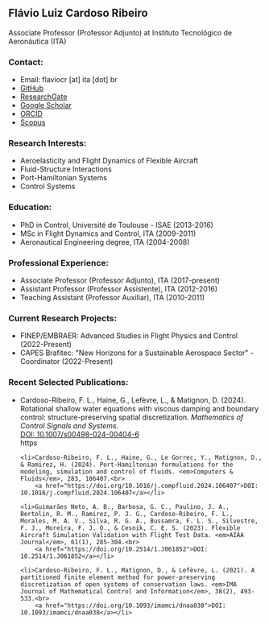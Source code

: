 <h2>Flávio Luiz Cardoso Ribeiro</h2>
<p>Associate Professor (Professor Adjunto) at Instituto Tecnológico de Aeronáutica (ITA)</p>

<h3>Contact:</h3>
<ul>
    <li>Email: flaviocr [at] ita [dot] br</li>
    <li><a href="http://github.com/flavioluiz">GitHub</a></li>
    <li><a href="https://www.researchgate.net/profile/Flavio_Cardoso_Ribeiro">ResearchGate</a></li>
    <li><a href="https://scholar.google.fr/citations?user=6gpZu9wAAAAJ">Google Scholar</a></li>
    <li><a href="https://orcid.org/0000-0002-6454-9671">ORCID</a></li>
    <li><a href="https://www.scopus.com/authid/detail.uri?authorId=46461159000">Scopus</a></li>
</ul>

<h3>Research Interests:</h3>
<ul>
    <li>Aeroelasticity and Flight Dynamics of Flexible Aircraft</li>
    <li>Fluid-Structure Interactions</li>
    <li>Port-Hamiltonian Systems</li>
    <li>Control Systems</li>
</ul>

<h3>Education:</h3>
<ul>
    <li>PhD in Control, Université de Toulouse - ISAE (2013-2016)</li>
    <li>MSc in Flight Dynamics and Control, ITA (2009-2011)</li>
    <li>Aeronautical Engineering degree, ITA (2004-2008)</li>
</ul>

<h3>Professional Experience:</h3>
<ul>
    <li>Associate Professor (Professor Adjunto), ITA (2017-present)</li>
    <li>Assistant Professor (Professor Assistente), ITA (2012-2016)</li>
    <li>Teaching Assistant (Professor Auxiliar), ITA (2010-2011)</li>
</ul>

<h3>Current Research Projects:</h3>
<ul>
    <li>FINEP/EMBRAER: Advanced Studies in Flight Physics and Control (2022-Present)</li>
    <li>CAPES Brafitec: "New Horizons for a Sustainable Aerospace Sector" - Coordinator (2022-Present)</li>
</ul>

<h3>Recent Selected Publications:</h3>
<ul>
    <li>Cardoso-Ribeiro, F. L., Haine, G., Lefèvre, L., & Matignon, D. (2024). Rotational shallow water equations with viscous damping and boundary control: structure-preserving spatial discretization. <em>Mathematics of Control Signals and Systems</em>.<br>
        <a href="https://doi.org/10.1007/s00498-024-00404-6">DOI: 10.1007/s00498-024-00404-6</a></li>https
    
    <li>Cardoso-Ribeiro, F. L., Haine, G., Le Gorrec, Y., Matignon, D., & Ramirez, H. (2024). Port-Hamiltonian formulations for the modeling, simulation and control of fluids. <em>Computers & Fluids</em>, 283, 106407.<br>
        <a href="https://doi.org/10.1016/j.compfluid.2024.106407">DOI: 10.1016/j.compfluid.2024.106407</a></li>
    
    <li>Guimarães Neto, A. B., Barbosa, G. C., Paulino, J. A., Bertolin, R. M., Ramirez, P. J. G., Cardoso-Ribeiro, F. L., Morales, M. A. V., Silva, R. G. A., Bussamra, F. L. S., Silvestre, F. J., Moreira, F. J. O., & Cesnik, C. E. S. (2023). Flexible Aircraft Simulation Validation with Flight Test Data. <em>AIAA Journal</em>, 61(1), 285-304.<br>
        <a href="https://doi.org/10.2514/1.J061852">DOI: 10.2514/1.J061852</a></li>
    
    <li>Cardoso-Ribeiro, F. L., Matignon, D., & Lefèvre, L. (2021). A partitioned finite element method for power-preserving discretization of open systems of conservation laws. <em>IMA Journal of Mathematical Control and Information</em>, 38(2), 493-533.<br>
        <a href="https://doi.org/10.1093/imamci/dnaa038">DOI: 10.1093/imamci/dnaa038</a></li>
</ul>
